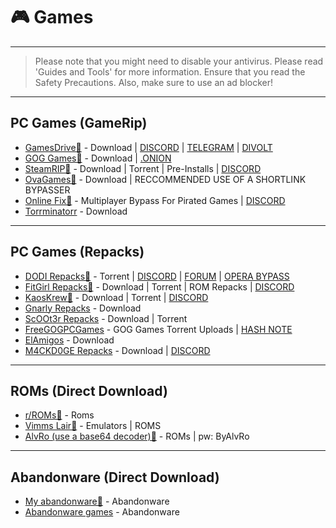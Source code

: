 # 🎮 Games
---

> Please note that you might need to disable your antivirus. Please read 'Guides and Tools' for more information. Ensure that you read the Safety Precautions. Also, make sure to use an ad blocker!

---
## PC Games (GameRip)

- [GamesDrive🐐](https://gamesdrive.net/) - Download | [DISCORD](https://discord.gg/wXdNEhf73x) | [TELEGRAM](https://t.me/+qkrAOiq7k7ozNzRk) | [DIVOLT](https://gamesdrive.divolt.xyz/)
- [GOG Games🐐](https://gog-games.to/) - Download  | [.ONION](http://goggamespyi7b6ybpnpnlwhb4md6owgbijfsuj6z5hesqt3yfyz42rad.onion/)
- [SteamRIP🐐](https://steamrip.com/) - Download | Torrent | Pre-Installs | [DISCORD](https://discord.gg/ycDt32VpPH)
- [OvaGames🐐](https://www.ovagames.com/) - Download | RECCOMMENDED USE OF A SHORTLINK BYPASSER
- [Online Fix🐐](https://online-fix.me/) - Multiplayer Bypass For Pirated Games | [DISCORD](https://discord.gg/yExgFYncMD)
- [Torrminatorr](https://forum.torrminatorr.com/) - Download

---
## PC Games (Repacks)

- [DODI Repacks🐐](https://dodi-repacks.site/) - Torrent | [DISCORD](https://discord.gg/uE273qJ) | [FORUM](https://dodi-forums.win/) | [OPERA BYPASS](https://rentry.co/lootlink)
- [FitGirl Repacks🐐](https://fitgirl-repacks.site/)  - Download | Torrent | ROM Repacks | [DISCORD](https://discord.gg/Up3YARe4RW)
- [KaosKrew🐐](https://kaoskrew.org/) - Download | Torrent | [DISCORD](https://discord.com/invite/WF2pqPTFBs)
- [Gnarly Repacks](https://rentry.co/FMHYBase64#gnarly_repacks) - Download
- [ScOOt3r Repacks](https://discord.gg/xe3Fys8Upy) - Download | Torrent
- [FreeGOGPCGames](https://freegogpcgames.com/) - GOG Games Torrent Uploads | [HASH NOTE](https://pastebin.com/pNMj3nay)
- [ElAmigos](https://elamigos.site/) - Download
- [M4CKD0GE Repacks](https://m4ckd0ge-repacks.site/) - Download | [DISCORD](https://discord.gg/693hNBdymb)

---
## ROMs (Direct Download)

- [r/ROMs🐐](https://reddit.com/r/roms) - Roms
- [Vimms Lair🐐](https://vimm.net/) - Emulators | ROMS
- [AlvRo (use a base64 decoder\)🐐](https://rentry.co/FMHYBase64#alvro) - ROMs | pw: ByAlvRo

---
## Abandonware (Direct Download)

- [My abandonware🐐](https://www.myabandonware.com/) - Abandonware
- [Abandonware games](https://abandonwaregames.net/) - Abandonware
